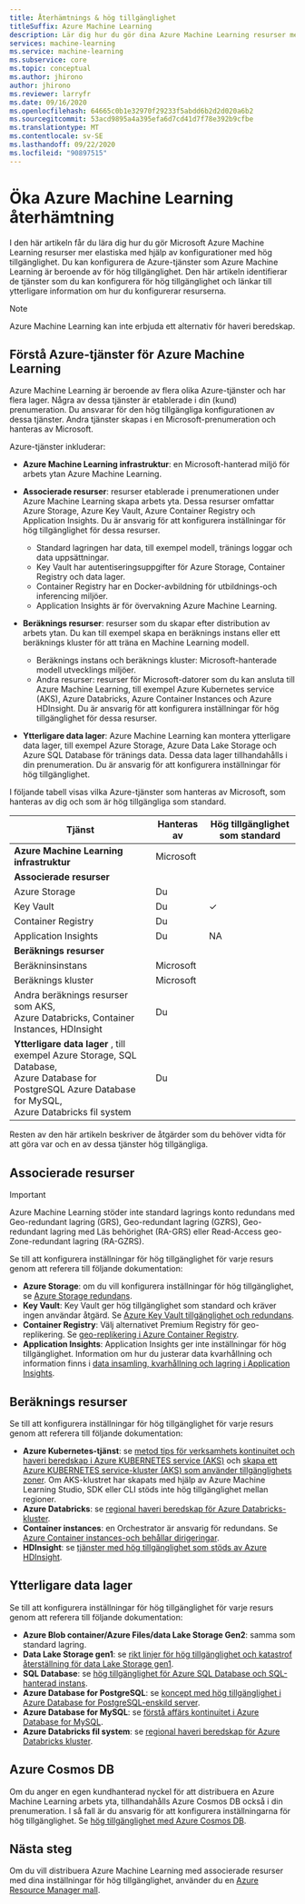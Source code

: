 ```yaml
---
title: Återhämtnings & hög tillgänglighet
titleSuffix: Azure Machine Learning
description: Lär dig hur du gör dina Azure Machine Learning resurser mer elastiska för avbrott genom att använda en konfiguration med hög tillgänglighet.
services: machine-learning
ms.service: machine-learning
ms.subservice: core
ms.topic: conceptual
ms.author: jhirono
author: jhirono
ms.reviewer: larryfr
ms.date: 09/16/2020
ms.openlocfilehash: 64665c0b1e32970f29233f5abdd6b2d2d020a6b2
ms.sourcegitcommit: 53acd9895a4a395efa6d7cd41d7f78e392b9cfbe
ms.translationtype: MT
ms.contentlocale: sv-SE
ms.lasthandoff: 09/22/2020
ms.locfileid: "90897515"
---
```

# <a name="increase-azure-machine-learning-resiliency"></a>Öka Azure Machine Learning återhämtning



I den här artikeln får du lära dig hur du gör Microsoft Azure Machine Learning resurser mer elastiska med hjälp av konfigurationer med hög tillgänglighet. Du kan konfigurera de Azure-tjänster som Azure Machine Learning är beroende av för hög tillgänglighet. Den här artikeln identifierar de tjänster som du kan konfigurera för hög tillgänglighet och länkar till ytterligare information om hur du konfigurerar resurserna.

> [!NOTE]
> Azure Machine Learning kan inte erbjuda ett alternativ för haveri beredskap.

## <a name="understand-azure-services-for-azure-machine-learning"></a>Förstå Azure-tjänster för Azure Machine Learning

Azure Machine Learning är beroende av flera olika Azure-tjänster och har flera lager. Några av dessa tjänster är etablerade i din (kund) prenumeration. Du ansvarar för den hög tillgängliga konfigurationen av dessa tjänster. Andra tjänster skapas i en Microsoft-prenumeration och hanteras av Microsoft. 

Azure-tjänster inkluderar:

* **Azure Machine Learning infrastruktur**: en Microsoft-hanterad miljö för arbets ytan Azure Machine Learning.

* **Associerade resurser**: resurser etablerade i prenumerationen under Azure Machine Learning skapa arbets yta. Dessa resurser omfattar Azure Storage, Azure Key Vault, Azure Container Registry och Application Insights. Du är ansvarig för att konfigurera inställningar för hög tillgänglighet för dessa resurser.
  * Standard lagringen har data, till exempel modell, tränings loggar och data uppsättningar.
  * Key Vault har autentiseringsuppgifter för Azure Storage, Container Registry och data lager.
  * Container Registry har en Docker-avbildning för utbildnings-och inferencing miljöer.
  * Application Insights är för övervakning Azure Machine Learning.

* **Beräknings resurser**: resurser som du skapar efter distribution av arbets ytan. Du kan till exempel skapa en beräknings instans eller ett beräknings kluster för att träna en Machine Learning modell.
  * Beräknings instans och beräknings kluster: Microsoft-hanterade modell utvecklings miljöer.
  * Andra resurser: resurser för Microsoft-datorer som du kan ansluta till Azure Machine Learning, till exempel Azure Kubernetes service (AKS), Azure Databricks, Azure Container Instances och Azure HDInsight. Du är ansvarig för att konfigurera inställningar för hög tillgänglighet för dessa resurser.

* **Ytterligare data lager**: Azure Machine Learning kan montera ytterligare data lager, till exempel Azure Storage, Azure Data Lake Storage och Azure SQL Database för tränings data.  Dessa data lager tillhandahålls i din prenumeration. Du är ansvarig för att konfigurera inställningar för hög tillgänglighet.

I följande tabell visas vilka Azure-tjänster som hanteras av Microsoft, som hanteras av dig och som är hög tillgängliga som standard.

| Tjänst | Hanteras av | Hög tillgänglighet som standard |
| ----- | ----- | ----- |
| **Azure Machine Learning infrastruktur** | Microsoft | |
| **Associerade resurser** |
| Azure Storage | Du | |
| Key Vault | Du | ✓ |
| Container Registry | Du | |
| Application Insights | Du | NA |
| **Beräknings resurser** |
| Beräkninsinstans | Microsoft |  |
| Beräknings kluster | Microsoft |  |
| Andra beräknings resurser som AKS, <br>Azure Databricks, Container Instances, HDInsight | Du |  |
| **Ytterligare data lager** , till exempel Azure Storage, SQL Database,<br> Azure Database for PostgreSQL Azure Database for MySQL, <br>Azure Databricks fil system | Du | |

Resten av den här artikeln beskriver de åtgärder som du behöver vidta för att göra var och en av dessa tjänster hög tillgängliga.

## <a name="associated-resources"></a>Associerade resurser

> [!IMPORTANT]
> Azure Machine Learning stöder inte standard lagrings konto redundans med Geo-redundant lagring (GRS), Geo-redundant lagring (GZRS), Geo-redundant lagring med Läs behörighet (RA-GRS) eller Read-Access geo-Zone-redundant lagring (RA-GZRS).

Se till att konfigurera inställningar för hög tillgänglighet för varje resurs genom att referera till följande dokumentation:

* **Azure Storage**: om du vill konfigurera inställningar för hög tillgänglighet, se [Azure Storage redundans](https://docs.microsoft.com/azure/storage/common/storage-redundancy).
* **Key Vault**: Key Vault ger hög tillgänglighet som standard och kräver ingen användar åtgärd.  Se [Azure Key Vault tillgänglighet och redundans](https://docs.microsoft.com/azure/key-vault/general/disaster-recovery-guidance).
* **Container Registry**: Välj alternativet Premium Registry för geo-replikering. Se [geo-replikering i Azure Container Registry](https://docs.microsoft.com/azure/container-registry/container-registry-geo-replication).
* **Application Insights**: Application Insights ger inte inställningar för hög tillgänglighet. Information om hur du justerar data kvarhållning och information finns i [data insamling, kvarhållning och lagring i Application Insights](https://docs.microsoft.com/azure/azure-monitor/app/data-retention-privacy#how-long-is-the-data-kept).

## <a name="compute-resources"></a>Beräknings resurser

Se till att konfigurera inställningar för hög tillgänglighet för varje resurs genom att referera till följande dokumentation:

* **Azure Kubernetes-tjänst**: se [metod tips för verksamhets kontinuitet och haveri beredskap i Azure KUBERNETES service (AKS)](https://docs.microsoft.com/azure/aks/operator-best-practices-multi-region) och [skapa ett Azure KUBERNETES service-kluster (AKS) som använder tillgänglighets zoner](https://docs.microsoft.com/azure/aks/availability-zones). Om AKS-klustret har skapats med hjälp av Azure Machine Learning Studio, SDK eller CLI stöds inte hög tillgänglighet mellan regioner.
* **Azure Databricks**: se [regional haveri beredskap för Azure Databricks-kluster](https://docs.microsoft.com/azure/azure-databricks/howto-regional-disaster-recovery).
* **Container instances**: en Orchestrator är ansvarig för redundans. Se [Azure Container instances-och behållar dirigeringar](https://docs.microsoft.com/azure/container-instances/container-instances-orchestrator-relationship).
* **HDInsight**: se [tjänster med hög tillgänglighet som stöds av Azure HDInsight](https://docs.microsoft.com/azure/hdinsight/hdinsight-high-availability-components).

## <a name="additional-data-stores"></a>Ytterligare data lager

Se till att konfigurera inställningar för hög tillgänglighet för varje resurs genom att referera till följande dokumentation:

* **Azure Blob container/Azure Files/data Lake Storage Gen2**: samma som standard lagring.
* **Data Lake Storage gen1**: se [rikt linjer för hög tillgänglighet och katastrof återställning för data Lake Storage gen1](https://docs.microsoft.com/azure/data-lake-store/data-lake-store-disaster-recovery-guidance).
* **SQL Database**: se [hög tillgänglighet för Azure SQL Database och SQL-hanterad instans](https://docs.microsoft.com/azure/sql-database/sql-database-high-availability).
* **Azure Database for PostgreSQL**: se [koncept med hög tillgänglighet i Azure Database for PostgreSQL-enskild server](https://docs.microsoft.com/azure/postgresql/concepts-high-availability).
* **Azure Database for MySQL**: se [förstå affärs kontinuitet i Azure Database for MySQL](https://docs.microsoft.com/azure/mysql/concepts-business-continuity).
* **Azure Databricks fil system**: se [regional haveri beredskap för Azure Databricks kluster](https://docs.microsoft.com/azure/azure-databricks/howto-regional-disaster-recovery).

## <a name="azure-cosmos-db"></a>Azure Cosmos DB

Om du anger en egen kundhanterad nyckel för att distribuera en Azure Machine Learning arbets yta, tillhandahålls Azure Cosmos DB också i din prenumeration. I så fall är du ansvarig för att konfigurera inställningarna för hög tillgänglighet. Se [hög tillgänglighet med Azure Cosmos DB](https://docs.microsoft.com/azure/cosmos-db/high-availability).

## <a name="next-steps"></a>Nästa steg

Om du vill distribuera Azure Machine Learning med associerade resurser med dina inställningar för hög tillgänglighet, använder du en [Azure Resource Manager mall](https://github.com/Azure/azure-quickstart-templates/tree/master/201-machine-learning-advanced).
